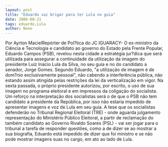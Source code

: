 ```yaml
---
layout: post
title: "Eduardo vai brigar para ter Lula no guia"
date: 2006-08-21
tags: eduardo,Lula
author: None
---
```


Por Ayrton MacielRepórter de Pol?tica do JC
IGUARACY- O ex-ministro da Ciência e Tecnologia e candidato ao governo do Estado pela Frente Popular, Eduardo Campos (PSB), revelou nesta cidade a estratégia jur?dica que será utilizada para assegurar a continuidade da utilização da imagem do presidente Luiz Inácio Lula da Silva, no seu guia e no do candidato a senador, Jorge Gomes. 
Segundo Eduardo, \"a utilização de imagem é de dom?nio exclusivamente pessoal\", não cabendo a interferência pública, não estando assim atingida pelas restrições da lei da verticalização em vigor. 
Na sexta passada, o próprio presidente autorizou, por escrito, o uso de sua imagem no programa eleitoral e em impressos da coligação do socialista. 
Um reforço na interpretação dos socialistas será o de que o PSB não tem candidato a presidente da República, por isso não estaria impedido de apresentar imagens e voz de Lula em seu guia. 
A tese que os socialistas defenderão no Tribunal Regional Eleitoral (TRE) - onde aguarda julgamento representação do Ministério Público Eleitoral, a partir de reclamação do também candidato ao Governo Rivaldo Soares (PSL) - vai ser jogar para o tribunal a tarefa de responder questões, como a de dizer se ao mostrar a sua biografia, Eduardo está impedido de dizer que foi ministro e se não pode mostrar imagens suas no cargo, em ato ao lado de Lula. 